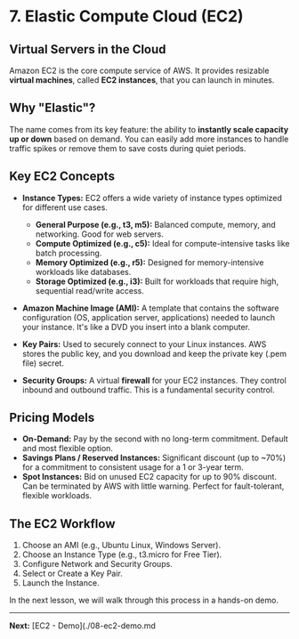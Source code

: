 # 7. Elastic Compute Cloud (EC2)

## Virtual Servers in the Cloud

Amazon EC2 is the core compute service of AWS. It provides resizable **virtual machines**, called **EC2 instances**, that you can launch in minutes.

## Why "Elastic"?

The name comes from its key feature: the ability to **instantly scale capacity up or down** based on demand. You can easily add more instances to handle traffic spikes or remove them to save costs during quiet periods.

## Key EC2 Concepts

*   **Instance Types:** EC2 offers a wide variety of instance types optimized for different use cases.
    *   **General Purpose (e.g., t3, m5):** Balanced compute, memory, and networking. Good for web servers.
    *   **Compute Optimized (e.g., c5):** Ideal for compute-intensive tasks like batch processing.
    *   **Memory Optimized (e.g., r5):** Designed for memory-intensive workloads like databases.
    *   **Storage Optimized (e.g., i3):** Built for workloads that require high, sequential read/write access.

*   **Amazon Machine Image (AMI):** A template that contains the software configuration (OS, application server, applications) needed to launch your instance. It's like a DVD you insert into a blank computer.

*   **Key Pairs:** Used to securely connect to your Linux instances. AWS stores the public key, and you download and keep the private key (.pem file) secret.

*   **Security Groups:** A virtual **firewall** for your EC2 instances. They control inbound and outbound traffic. This is a fundamental security control.

## Pricing Models

*   **On-Demand:** Pay by the second with no long-term commitment. Default and most flexible option.
*   **Savings Plans / Reserved Instances:** Significant discount (up to ~70%) for a commitment to consistent usage for a 1 or 3-year term.
*   **Spot Instances:** Bid on unused EC2 capacity for up to 90% discount. Can be terminated by AWS with little warning. Perfect for fault-tolerant, flexible workloads.

## The EC2 Workflow

1.  Choose an AMI (e.g., Ubuntu Linux, Windows Server).
2.  Choose an Instance Type (e.g., t3.micro for Free Tier).
3.  Configure Network and Security Groups.
4.  Select or Create a Key Pair.
5.  Launch the Instance.

In the next lesson, we will walk through this process in a hands-on demo.

---

**Next:** [EC2 - Demo](./08-ec2-demo.md
